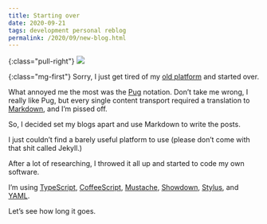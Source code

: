 ```yaml
---
title: Starting over
date: 2020-09-21
tags: development personal reblog
permalink: /2020/09/new-blog.html
---
```

[coffeescript]: https://coffeescript.org/
[markdown]: https://www.markdownguide.org/
[mustache]: https://mustache.github.io/
[pug]: https://pugjs.org/
[showdown]: http://showdownjs.com/
[stylus]: https://stylus-lang.com/
[typescript]: https://typescript.org/
[yaml]: https://yaml.org/

{:class="pull-right"} <img src="{{{ cacilhas.url }}}/img/lamp.png" />

{:class="mg-first"} Sorry, I just get tired of my
<a href="{{{ cacilhas.url }}}/montegasppa/">old platform</a> and started over.

What annoyed me the most was the [Pug][pug] notation. Don’t take me wrong, I
really like Pug, but every single content transport required a translation to
[Markdown][markdown], and I’m pissed off.

So, I decided set my blogs apart and use Markdown to write the posts.

I just couldn’t find a barely useful platform to use (please don’t come with
that shit called Jekyll.)

After a lot of researching, I throwed it all up and started to code my own
software.

I’m using [TypeScript][typescript], [CoffeeScript][coffeescript],
[Mustache][mustache], [Showdown][showdown], [Stylus][stylus], and [YAML][yaml].

Let’s see how long it goes.
